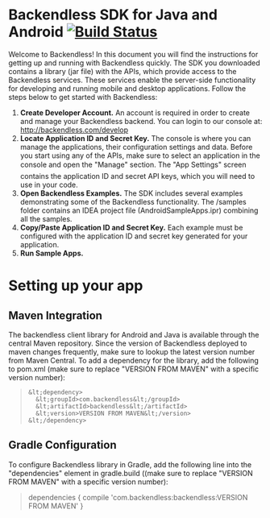 Backendless SDK for Java and Android [![Build Status](https://travis-ci.org/Backendless/Android-SDK.svg)](https://travis-ci.org/Backendless/Android-SDK)
====================================
Welcome to Backendless! In this document you will find the instructions for getting up and running with Backendless quickly. The SDK you downloaded contains a library (jar file) with the APIs, which provide access to the Backendless services. These services enable the server-side functionality for developing and running mobile and desktop applications. Follow the steps below to get started with Backendless:

1. **Create Developer Account.** An account is required in order to create and manage your Backendless backend. You can login to our console at: http://backendless.com/develop
2. **Locate Application ID and Secret Key.** The console is where you can manage the applications, their configuration settings and data. Before you start using any of the APIs, make sure to select an application in the console and open the "Manage" section. The "App Settings" screen contains the application ID and secret API keys, which you will need to use in your code.
3. **Open Backendless Examples.** The SDK includes several examples demonstrating some of the Backendless functionality. The /samples folder contains an IDEA project file (AndroidSampleApps.ipr) combining all the samples. 
4. **Copy/Paste Application ID and Secret Key.**  Each example must be configured with the application ID and secret key generated for your application. 
5. **Run Sample Apps.**

Setting up your app
====================================
Maven Integration
------------------------------------
The backendless client library for Android and Java is available through the central Maven repository. Since the version of Backendless deployed to maven changes frequently, make sure to lookup the latest version number from Maven Central. To add a dependency for the  library, add the following to pom.xml (make sure to replace "VERSION FROM MAVEN" with a specific version number):
>     &lt;dependency>
>       &lt;groupId>com.backendless&lt;/groupId>
>       &lt;artifactId>backendless&lt;/artifactId>
>       &lt;version>VERSION FROM MAVEN&lt;/version> 
>     &lt;/dependency>
Gradle Configuration
------------------------------------
To configure Backendless library in Gradle, add the following line into the "dependencies" element in gradle.build ((make sure to replace "VERSION FROM MAVEN" with a specific version number):
 >    dependencies {
 >      compile 'com.backendless:backendless:VERSION FROM MAVEN'
 >    }

